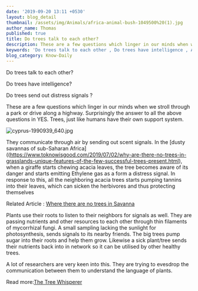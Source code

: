 ```yaml
---
date: '2019-09-20 13:11 +0530'
layout: blog_detail
thumbnail: /assets/img/Animals/africa-animal-bush-1049500%20(1).jpg
author_name: Thomas
published: true
title: Do trees talk to each other?
description: These are a few questions which linger in our minds when we stroll through ...
keywords: 'Do trees talk to each other , Do trees have intelligence , Acacia trees '
blog_category: Know-Daily
---
```


Do trees talk to each other?

Do trees have intelligence?

Do trees send out distress signals ?

These are a few questions which linger in our minds when we stroll through a park or drive along a highway.
Surprisingly the answer to all the above questions in YES. Trees, just like humans have their own support system. 

![cyprus-1990939_640.jpg]({{site.baseurl}}/assets/img/Nature/cyprus-1990939_640.jpg)

They communicate through air by sending out scent signals. In the [dusty savannas of sub-Saharan Africa]((https://www.toknowisgood.com/2019/07/02/why-are-there-no-trees-in-grasslands-unique-features-of-the-few-successful-trees-present.html), when a giraffe starts chewing acacia leaves, the tree becomes aware of its danger and starts emitting Ethylene gas as a form a distress signal. In response to this, all the neighboring acacia trees starts pumping tannins into their leaves, which can sicken the herbivores and thus protecting themselves

Related Article : [Where there are no trees in Savanna](https://www.toknowisgood.com/2019/07/02/why-are-there-no-trees-in-grasslands-unique-features-of-the-few-successful-trees-present.html)

Plants use their roots to listen to their neighbors for signals as well. They are passing nutrients and other resources to each other through thin filaments of mycorrhizal fungi.  A small sampling lacking the sunlight for photosynthesis, sends signals to its nearby friends. The big trees pump sugar into their roots and help them grow. Likewise a sick plant/tree sends their nutrients back into in network so it can be utilised by other healthy trees.

A lot of researchers are very keen into this. They are trying to evesdrop the communication between them to understand the language of plants.

Read more:[The Tree Whisperer]( https://www.smithsonianmag.com/science-nature/the-whispering-trees-180968084/#i1oKVv3YVvLpzqMR.99)

